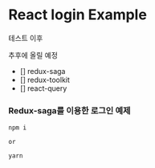 # React login Example

테스트 이후

추후에 올릴 예정

- [] redux-saga
- [] redux-toolkit
- [] react-query

### Redux-saga를 이용한 로그인 예제

```
npm i

or

yarn
```
